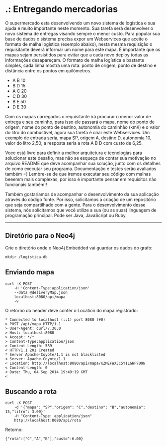 .: Entregando mercadorias
=========

O supermercado esta desenvolvendo um novo sistema de logistica e sua ajuda é muito importante neste momento. Sua tarefa será desenvolver o novo sistema de entregas visando sempre o menor custo. Para popular sua base de dados o sistema precisa expor um Webservices que aceite o formato de malha logística (exemplo abaixo), nesta mesma requisição o requisitante deverá informar um nome para este mapa. É importante que os mapas sejam persistidos para evitar que a cada novo deploy todas as informações desapareçam. O formato de malha logística é bastante simples, cada linha mostra uma rota: ponto de origem, ponto de destino e distância entre os pontos em quilômetros.

- A B 10
- B D 15
- A C 20
- C D 30
- B E 50
- D E 30

Com os mapas carregados o requisitante irá procurar o menor valor de entrega e seu caminho, para isso ele passará o mapa, nome do ponto de origem, nome do ponto de destino, autonomia do caminhão (km/l) e o valor do litro do combustivel, agora sua tarefa é criar este Webservices. Um exemplo de entrada seria, mapa SP, origem A, destino D, autonomia 10, valor do litro 2,50; a resposta seria a rota A B D com custo de 6,25.

Voce está livre para definir a melhor arquitetura e tecnologias para solucionar este desafio, mas não se esqueça de contar sua motivação no arquivo README que deve acompanhar sua solução, junto com os detalhes de como executar seu programa. Documentação e testes serão avaliados também =) Lembre-se de que iremos executar seu código com malhas beeemm mais complexas, por isso é importante pensar em requisitos não funcionais também!!

Também gostariamos de acompanhar o desenvolvimento da sua aplicação através do código fonte. Por isso, solicitamos a criação de um repositório que seja compartilhado com a gente. Para o desenvolvimento desse sistema, nós solicitamos que você utilize a sua (ou as suas) linguagem de programação principal. Pode ser Java, JavaScript ou Ruby.

-------------

Diretório para o Neo4j
-------------
Crie o diretório onde o Neo4j Embedded vai guardar os dados do grafo:
```
mkdir /logistica-db
```

Enviando mapa
-------------
```
curl -X POST 
    -H 'Content-Type:application/json' 
    --data @deliveryMap.json 
    localhost:8080/api/mapa
    -v
```

O retorno do header deve conter o Location do mapa registrado:
```
* Connected to localhost (::1) port 8080 (#0)
> POST /api/mapa HTTP/1.1
> User-Agent: curl/7.30.0
> Host: localhost:8080
> Accept: */*
> Content-Type:application/json
> Content-Length: 589
< HTTP/1.1 201 Created
* Server Apache-Coyote/1.1 is not blacklisted
< Server: Apache-Coyote/1.1
< Location: http://localhost:8080/api/mapa/KZMEFWXJC5Y1LGHP7U9N
< Content-Length: 0
< Date: Thu, 04 Sep 2014 19:49:19 GMT
< 
```

Buscando a rota
-------------
```
curl -X POST 
    -d '{"mapa": "SP","origem": "C","destino": "B","autonomia": 15,"litro": 3.00}' 
    -H "Content-Type: application/json"
    http://localhost:8080/api/rota 
```

Retorno:
```
{"rota":["C","A","B"],"custo":6.00}
```
